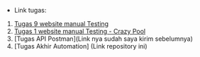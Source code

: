 ﻿- Link tugas:
1. [Tugas 9 website manual  Testing](https://docs.google.com/spreadsheets/d/19IPtAzOFoRiTjjPYMTcWTU69-79NOPwl1HqahcH2LMM/edit?gid=0#gid=0)
2. [Tugas 1 website manual  Testing - Crazy Pool](https://docs.google.com/spreadsheets/d/1q0oPwziaafZxj1eaWzf7JdjdzbuFYWaOyCLg_UqUFDU/edit?gid=0#gid=0)
3. [Tugas API Postman](Link nya sudah saya kirim sebelumnya)
4. [Tugas Akhir Automation] (Link repository ini)
